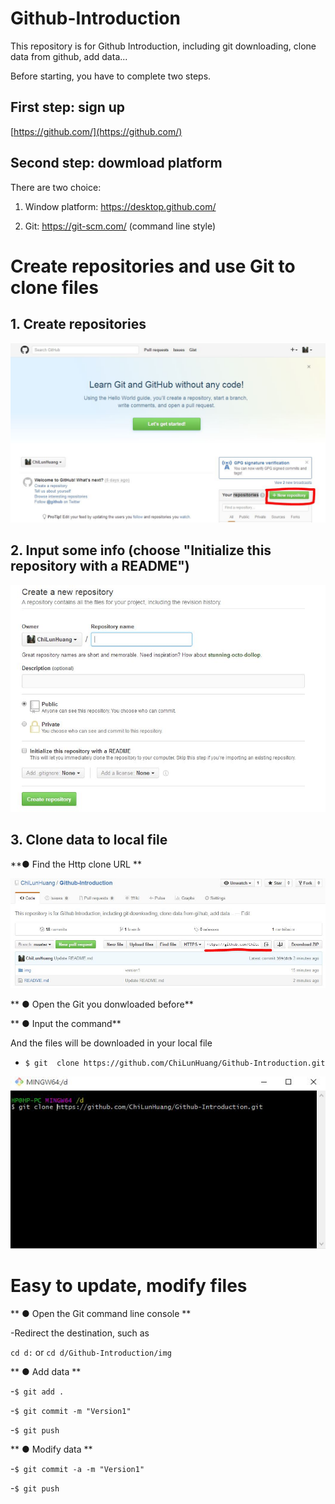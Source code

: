 # Github-Introduction
This repository is for Github Introduction, including git downloading, clone data from github, add data...

Before starting, you have to complete two steps.

## First step: sign up

[https://github.com/](https://github.com/)



## Second step: dowmload platform

There are two choice:

1. Window platform: https://desktop.github.com/

2. Git: https://git-scm.com/ (command line style)



# Create repositories and use Git to clone files

## 1. Create repositories

![alt tag](https://raw.githubusercontent.com/ChiLunHuang/Github-Introduction/master/img/Addnew.JPG)




## 2. Input some info (choose "Initialize this repository with a README")

![alt tag](https://raw.githubusercontent.com/ChiLunHuang/Github-Introduction/master/img/info.JPG)



## 3. Clone data to local file

**● Find the Http clone URL **

![alt tag](https://raw.githubusercontent.com/ChiLunHuang/Github-Introduction/master/img/cloneHttp.JPG)

** ● Open the Git you donwloaded before**

** ● Input the command**

And the files will be downloaded in your local file

- `$ git  clone https://github.com/ChiLunHuang/Github-Introduction.git`

![alt tag](https://raw.githubusercontent.com/ChiLunHuang/Github-Introduction/master/img/clone.JPG)

# Easy to update, modify files

** ● Open the Git command line console **

-Redirect the destination, such as 

`cd d:` or `cd d/Github-Introduction/img`

** ● Add data **

-`$ git add .`

-`$ git commit -m "Version1"`

-`$ git push `

** ●  Modify data **

-`$ git commit -a -m "Version1"`

-`$ git push `
